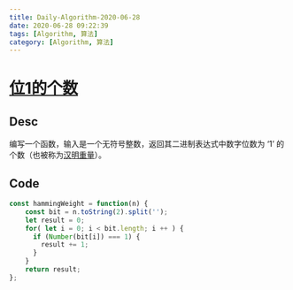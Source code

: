 ```yaml
---
title: Daily-Algorithm-2020-06-28
date: 2020-06-28 09:22:39
tags: [Algorithm, 算法]
category: [Algorithm, 算法]
---
```


# [ 位1的个数](https://leetcode-cn.com/problems/number-of-1-bits/)

## Desc

编写一个函数，输入是一个无符号整数，返回其二进制表达式中数字位数为 ‘1’ 的个数（也被称为[汉明重量](https://baike.baidu.com/item/汉明重量)）。

## Code

```js
const hammingWeight = function(n) {
    const bit = n.toString(2).split('');
    let result = 0;
    for( let i = 0; i < bit.length; i ++ ) {
      if (Number(bit[i]) === 1) {
        result += 1;
      }
    }
    return result;
};
```

